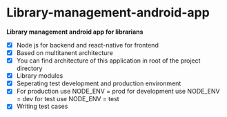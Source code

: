 # Library-management-android-app

**Library management android app for librarians**

- [x] Node js for backend and react-native for frontend
- [x] Based on multitanent architecture
- [x] You can find architecture of this application in root of the project directory
- [x] Library modules
- [x] Seperating test development and production environment
- [x] For production use NODE_ENV = prod for development use NODE_ENV = dev for test use NODE_ENV = test
- [x] Writing test cases
